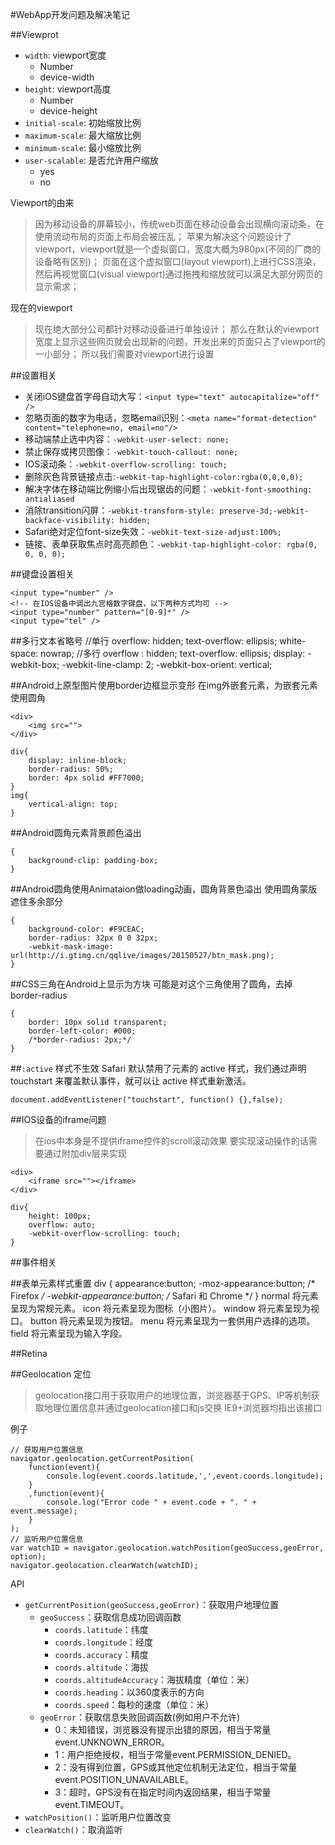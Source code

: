 #WebApp开发问题及解决笔记

##Viewprot
	<meta name="viewport" content="width=device-width, initial-scale=1.0, user-scalable=no"/>

+ `width`: viewport宽度
	* Number
	* device-width
+ `height`: viewport高度
	* Number
	* device-height
+ `initial-scale`: 初始缩放比例
+ `maximum-scale`: 最大缩放比例
+ `minimum-scale`: 最小缩放比例
+ `user-scalable`: 是否允许用户缩放
	* yes
	* no

Viewport的由来
> 因为移动设备的屏幕较小，传统web页面在移动设备会出现横向滚动条，在使用流动布局的页面上布局会被压乱；
> 苹果为解决这个问题设计了viewport，viewport就是一个虚拟窗口，宽度大概为980px(不同的厂商的设备略有区别)；
> 页面在这个虚拟窗口(layout viewport)上进行CSS渲染，然后再视觉窗口(visual viewport)通过拖拽和缩放就可以满足大部分网页的显示需求；

现在的viewport
> 现在绝大部分公司都针对移动设备进行单独设计；
> 那么在默认的viewport宽度上显示这些网页就会出现新的问题，开发出来的页面只占了viewport的一小部分；
> 所以我们需要对viewport进行设置



##设置相关
+ 关闭iOS键盘首字母自动大写：`<input type="text" autocapitalize="off" />`
+ 忽略页面的数字为电话，忽略email识别：`<meta name="format-detection" content="telephone=no, email=no"/>`
+ 移动端禁止选中内容：`-webkit-user-select: none;`
+ 禁止保存或拷贝图像：`-webkit-touch-callout: none;`
+ IOS滚动条：`-webkit-overflow-scrolling: touch;`
+ 删除灰色背景链接点击:`-webkit-tap-highlight-color:rgba(0,0,0,0);`
+ 解决字体在移动端比例缩小后出现锯齿的问题：`-webkit-font-smoothing: antialiased`
+ 消除transition闪屏：`-webkit-transform-style: preserve-3d;-webkit-backface-visibility: hidden;`
+ Safari绝对定位font-size失效：`-webkit-text-size-adjust:100%;`
+ 链接、表单获取焦点时高亮颜色：`-webkit-tap-highlight-color: rgba(0, 0, 0, 0);`

##键盘设置相关

	<input type="number" />
	<!-- 在IOS设备中调出九宫格数字键盘，以下两种方式均可 -->
	<input type="number" pattern="[0-9]*" />
	<input type="tel" />

##多行文本省略号
	//单行
	overflow: hidden;
	text-overflow: ellipsis;
	white-space: nowrap;
	//多行
	overflow : hidden;
	text-overflow: ellipsis;
	display: -webkit-box;
	-webkit-line-clamp: 2;
	-webkit-box-orient: vertical;

##Android上原型图片使用border边框显示变形
在img外嵌套元素，为嵌套元素使用圆角

	<div>
	    <img src="">
	</div>

	div{
	    display: inline-block;
	    border-radius: 50%;
	    border: 4px solid #FF7000;
	}
	img{
	    vertical-align: top;
	}

##Android圆角元素背景颜色溢出
	
	{
	    background-clip: padding-box;
	}

##Android圆角使用Animataion做loading动画，圆角背景色溢出
使用圆角蒙版遮住多余部分

	{
	    background-color: #F9CEAC;
	    border-radius: 32px 0 0 32px;
	    -webkit-mask-image: url(http://i.gtimg.cn/qqlive/images/20150527/btn_mask.png);
	}

##CSS三角在Android上显示为方块
可能是对这个三角使用了圆角，去掉 border-radius

	{
	    border: 10px solid transparent;
	    border-left-color: #000;
	    /*border-radius: 2px;*/
	}

##`:active` 样式不生效
Safari 默认禁用了元素的 active 样式，我们通过声明 touchstart 来覆盖默认事件，就可以让 active 样式重新激活。

	document.addEventListener("touchstart", function() {},false);


##IOS设备的iframe问题
> 在ios中本身是不提供iframe控件的scroll滚动效果
> 要实现滚动操作的话需要通过附加div层来实现

	<div>
	    <iframe src=""></iframe>
	</div>

	div{
	    height: 100px;
	    overflow: auto;
	    -webkit-overflow-scrolling: touch;
	}

##事件相关


##表单元素样式重置
	div	{
		appearance:button;
		-moz-appearance:button; /* Firefox */
		-webkit-appearance:button; /* Safari 和 Chrome */
	}
	normal	将元素呈现为常规元素。
	icon	将元素呈现为图标（小图片）。
	window	将元素呈现为视口。
	button	将元素呈现为按钮。
	menu	将元素呈现为一套供用户选择的选项。
	field	将元素呈现为输入字段。

##Retina

##Geolocation 定位
> geolocation接口用于获取用户的地理位置，浏览器基于GPS、IP等机制获取地理位置信息并通过geolocation接口和js交换
> IE9+浏览器均指出该接口

例子

	// 获取用户位置信息
	navigator.geolocation.getCurrentPosition(
		function(event){
			console.log(event.coords.latitude,',',event.coords.longitude);
		}
		,function(event){
			console.log("Error code " + event.code + ". " + event.message);
		}
	);
	// 监听用户位置信息
	var watchID = navigator.geolocation.watchPosition(geoSuccess,geoError, option);
	navigator.geolocation.clearWatch(watchID);

API
+ `getCurrentPosition(geoSuccess,geoError)`：获取用户地理位置
	* `geoSuccess`：获取信息成功回调函数
		- `coords.latitude`：纬度
		- `coords.longitude`：经度
		- `coords.accuracy`：精度
		- `coords.altitude`：海拔
		- `coords.altitudeAccuracy`：海拔精度（单位：米）
		- `coords.heading`：以360度表示的方向
		- `coords.speed`：每秒的速度（单位：米）
	* `geoError`：获取信息失败回调函数(例如用户不允许)
		- 0：未知错误，浏览器没有提示出错的原因，相当于常量event.UNKNOWN_ERROR。
		- 1：用户拒绝授权，相当于常量event.PERMISSION_DENIED。
		- 2：没有得到位置，GPS或其他定位机制无法定位，相当于常量event.POSITION_UNAVAILABLE。
		- 3：超时，GPS没有在指定时间内返回结果，相当于常量event.TIMEOUT。
+ `watchPosition()`：监听用户位置改变
+ `clearWatch()`：取消监听